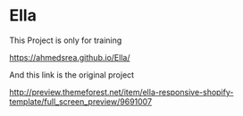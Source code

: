 # Ella

This Project is only for training

https://ahmedsrea.github.io/Ella/

And this link is the original project

http://preview.themeforest.net/item/ella-responsive-shopify-template/full_screen_preview/9691007
